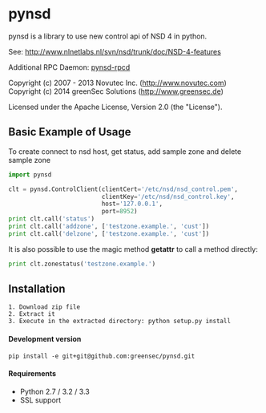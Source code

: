 pynsd
=====

pynsd is a library to use new control api of NSD 4 in python.

See: http://www.nlnetlabs.nl/svn/nsd/trunk/doc/NSD-4-features

Additional RPC Daemon: [pynsd-rpcd](https://github.com/greensec/pynsd-rpcd)

Copyright (c) 2007 - 2013 Novutec Inc. (http://www.novutec.com)
Copyright (c) 2014 greenSec Solutions (http://www.greensec.de)

Licensed under the Apache License, Version 2.0 (the "License").

Basic Example of Usage
------------------------

To create connect to nsd host, get status, add sample zone and delete sample zone

```python
import pynsd

clt = pynsd.ControlClient(clientCert='/etc/nsd/nsd_control.pem', 
                          clientKey='/etc/nsd/nsd_control.key',
                          host='127.0.0.1',
                          port=8952)
print clt.call('status')
print clt.call('addzone', ['testzone.example.', 'cust'])
print clt.call('delzone', ['testzone.example.', 'cust'])
```

It is also possible to use the magic method __getattr__ to call a method directly:
```python
print clt.zonestatus('testzone.example.')
```

Installation
------------

```
1. Download zip file
2. Extract it
3. Execute in the extracted directory: python setup.py install
```

#### Development version

```
pip install -e git+git@github.com:greensec/pynsd.git
```

#### Requirements

* Python 2.7 / 3.2 / 3.3
* SSL support 
